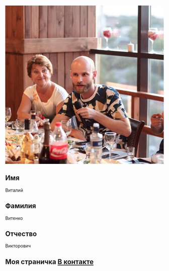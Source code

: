 ![Фотография](/myphoto.jpg)
## Имя

Виталий

## Фамилия

Витенко

## Отчество

Викторович

## Моя страничка [В контакте](https://vk.com/feed)